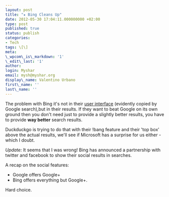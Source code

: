 ```yaml
---
layout: post
title: "★ Bing Cleans Up"
date: 2012-05-30 17:04:11.000000000 +02:00
type: post
published: true
status: publish
categories:
- Tech
tags: \[\]
meta:
\_wpcom\_is\_markdown: '1'
\_edit\_last: '1'
author:
login: Myshar
email: mysh@myshar.org
display\_name: Valentino Urbano
first\_name: ''
last\_name: ''
---
```


The problem with Bing it's not in their [user interface][0] (evidently copied by Google search),but in their results. If they want to beat Google on its own ground then you don't need just to provide a slightly better results, you have to provide **way better** search results.

Duckduckgo is trying to do that with their !bang feature and their 'top box' above the actual results, we'll see if Microsoft has a surprise for us either - which I doubt.

_Update:_ It seems that I was wrong! Bing has announced a partnership with twitter and facebook to show their social results in searches.

A recap on the social features:

* Google offers Google+
* Bing offers everything but Google+.

Hard choice.


[0]: http://feedproxy.google.com/~r/parislemon/~3/ulmGA__1bV0/22244716939